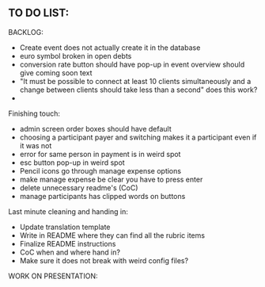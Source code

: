 TO DO LIST:
----

BACKLOG:
- Create event does not actually create it in the database
- euro symbol broken in open debts
- conversion rate button should have pop-up in event overview should give coming soon text
- "It must be possible to connect at least 10 clients simultaneously and a change between clients should take less than a second" does this work?
- 
Finishing touch:
- admin screen order boxes should have default
- choosing a participant payer and switching makes it a participant even if it was not
- error for same person in payment is in weird spot
- esc button pop-up in weird spot
- Pencil icons go through manage expense options
- make manage expense be clear you have to press enter
- delete unnecessary readme's (CoC)
- manage participants has clipped words on buttons

Last minute cleaning and handing in:
- Update translation template
- Write in README where they can find all the rubric items
- Finalize README instructions
- CoC when and where hand in?
- Make sure it does not break with weird config files?

WORK ON PRESENTATION:
